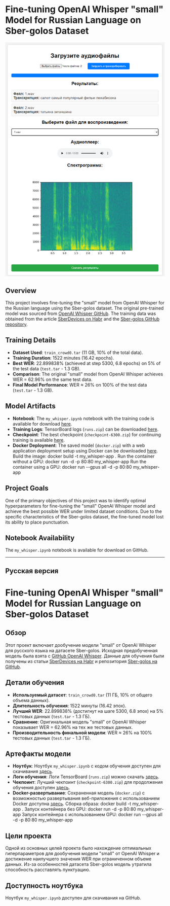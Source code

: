 # Fine-tuning OpenAI Whisper "small" Model for Russian Language on Sber-golos Dataset
![Project Overview](image.png)
## Overview
This project involves fine-tuning the "small" model from OpenAI Whisper for the Russian language using the Sber-golos dataset. The original pre-trained model was sourced from [OpenAI Whisper GitHub](https://github.com/openai/whisper). The training data was obtained from the article [SberDevices on Habr](https://habr.com/ru/company/sberdevices/blog/559496/) and the [Sber-golos GitHub repository](https://github.com/sberdevices/golos?tab=readme-ov-file).

## Training Details
- **Dataset Used**: `train_crowd0.tar` (11 GB, 10% of the total data).
- **Training Duration**: 1522 minutes (16.42 epochs).
- **Best WER**: 22.899838% (achieved at step 5300, 6.8 epochs) on 5% of the test data (`test.tar` - 1.3 GB).
- **Comparison**: The original "small" model from OpenAI Whisper achieves WER = 62.96% on the same test data.
- **Final Model Performance**: WER ≈ 26% on 100% of the test data (`test.tar` - 1.3 GB).

## Model Artifacts
- **Notebook**: The `my_whisper.ipynb` notebook with the training code is available for download [here](https://disk.yandex.ru/d/k2H0gaLWm1uB5A).
- **Training Logs**: TensorBoard logs (`runs.zip`) can be downloaded [here](https://disk.yandex.ru/d/Ll-9QdJejKfgcw).
- **Checkpoint**: The best checkpoint (`checkpoint-6300.zip`) for continuing training is available [here](https://disk.yandex.ru/d/BVQlOYwQF6o8Dg).
- **Docker Deployment**: The saved model (`docker.zip`) with a web application deployment setup using Docker can be downloaded [here](https://disk.yandex.ru/d/6y-0dg-vg752Fw).
Build the image: docker build -t my_whisper-app .
Run the container without a GPU: docker run -d -p 80:80 my_whisper-app
Run the container using a GPU: docker run --gpus all -d -p 80:80 my_whisper-app

## Project Goals
One of the primary objectives of this project was to identify optimal hyperparameters for fine-tuning the "small" OpenAI Whisper model and achieve the best possible WER under limited dataset conditions. Due to the specific characteristics of the Sber-golos dataset, the fine-tuned model lost its ability to place punctuation.

## Notebook Availability
The `my_whisper.ipynb` notebook is available for download on GitHub.

---

## Русская версия

# Fine-tuning OpenAI Whisper "small" Model for Russian Language on Sber-golos Dataset

## Обзор
Этот проект включает дообучение модели "small" от OpenAI Whisper для русского языка на датасете Sber-golos. Исходная предобученная модель была взята с [GitHub OpenAI Whisper](https://github.com/openai/whisper). Данные для обучения были получены из статьи [SberDevices на Habr](https://habr.com/ru/company/sberdevices/blog/559496/) и репозитория [Sber-golos на GitHub](https://github.com/sberdevices/golos?tab=readme-ov-file).

## Детали обучения
- **Используемый датасет**: `train_crowd0.tar` (11 ГБ, 10% от общего объема данных).
- **Длительность обучения**: 1522 минуты (16.42 эпох).
- **Лучший WER**: 22.899838% (достигнут на шаге 5300, 6.8 эпох) на 5% тестовых данных (`test.tar` - 1.3 ГБ).
- **Сравнение**: Оригинальная модель "small" от OpenAI Whisper показывает WER = 62.96% на тех же тестовых данных.
- **Производительность финальной модели**: WER ≈ 26% на 100% тестовых данных (`test.tar` - 1.3 ГБ).

## Артефакты модели
- **Ноутбук**: Ноутбук `my_whisper.ipynb` с кодом обучения доступен для скачивания [здесь](https://disk.yandex.ru/d/k2H0gaLWm1uB5A).
- **Логи обучения**: Логи TensorBoard (`runs.zip`) можно скачать [здесь](https://disk.yandex.ru/d/Ll-9QdJejKfgcw).
- **Чекпоинт**: Лучший чекпоинт (`checkpoint-6300.zip`) для продолжения обучения доступен [здесь](https://disk.yandex.ru/d/BVQlOYwQF6o8Dg).
- **Docker-развертывание**: Сохраненная модель (`docker.zip`) с возможностью развертывания веб-приложения с использованием Docker доступна [здесь](https://disk.yandex.ru/d/6y-0dg-vg752Fw).
Сборка образа: docker build -t my_whisper-app .
Запуск контейнера без GPU: docker run -d -p 80:80 my_whisper-app
Запуск контейнера c использованием GPU: docker run --gpus all -d -p 80:80 my_whisper-app

## Цели проекта
Одной из основных целей проекта было нахождение оптимальных гиперпараметров для дообучения модели "small" от OpenAI Whisper и достижение наилучшего значения WER при ограниченном объеме данных. Из-за особенностей датасета Sber-golos модель утратила способность расставлять пунктуацию.

## Доступность ноутбука
Ноутбук `my_whisper.ipynb` доступен для скачивания на GitHub.
